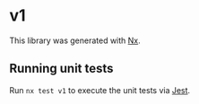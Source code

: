 # v1

This library was generated with [Nx](https://nx.dev).

## Running unit tests

Run `nx test v1` to execute the unit tests via [Jest](https://jestjs.io).
